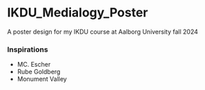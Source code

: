 # IKDU_Medialogy_Poster
 A poster design for my IKDU course at Aalborg University fall 2024

### Inspirations

- MC. Escher
- Rube Goldberg
- Monument Valley